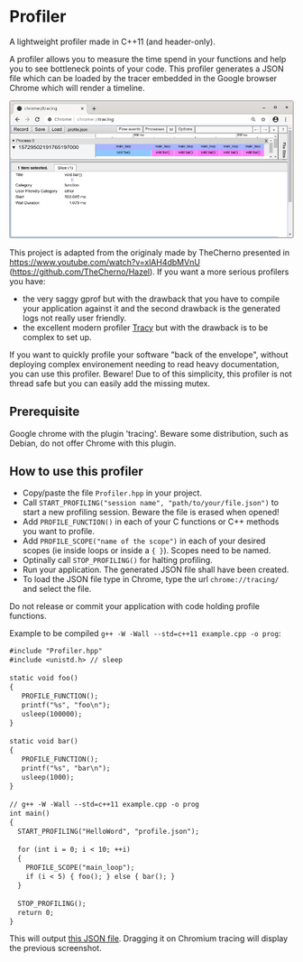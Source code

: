 # Profiler

A lightweight profiler made in C++11 (and header-only).

A profiler allows you to measure the time spend in your functions and help you to see bottleneck points of your code. This profiler generates a JSON file which can be loaded by the tracer embedded in the Google browser Chrome which will render a timeline.

![alt tag](doc/Profiler.png)

This project is adapted from the originaly made by TheCherno presented in https://www.youtube.com/watch?v=xlAH4dbMVnU (https://github.com/TheCherno/Hazel). If you want a more serious profilers you have:
* the very saggy gprof but with the drawback that you have to compile your application against it and the second drawback is the generated logs not really user friendly.
* the excellent modern profiler [Tracy](https://bitbucket.org/wolfpld/tracy/src/master/) but with the drawback is to be complex to set up.

If you want to quickly profile your software "back of the envelope", without deploying complex environement needing to read heavy documentation, you can use this profiler. Beware! Due to of this simplicity, this profiler is not thread safe but you can easily add the missing mutex.

## Prerequisite

Google chrome with the plugin 'tracing'. Beware some distribution, such as Debian, do not offer Chrome with this plugin.

## How to use this profiler

* Copy/paste the file `Profiler.hpp` in your project.
* Call `START_PROFILING("session name", "path/to/your/file.json")` to start a new profiling session. Beware the file is erased when opened!
* Add `PROFILE_FUNCTION()` in each of your C functions or C++ methods you want to profile.
* Add `PROFILE_SCOPE("name of the scope")` in each of your desired scopes (ie inside loops or inside a `{ }`). Scopes need to be named.
* Optinally call `STOP_PROFILING()` for halting profiling.
* Run your application. The generated JSON file shall have been created.
* To load the JSON file type in Chrome, type the url `chrome://tracing/` and select the file.

Do not release or commit your application with code holding profile functions.

Example to be compiled `g++ -W -Wall --std=c++11 example.cpp -o prog`:
```
#include "Profiler.hpp"
#include <unistd.h> // sleep

static void foo()
{
   PROFILE_FUNCTION();
   printf("%s", "foo\n");
   usleep(100000);
}

static void bar()
{
   PROFILE_FUNCTION();
   printf("%s", "bar\n");
   usleep(1000);
}

// g++ -W -Wall --std=c++11 example.cpp -o prog
int main()
{
  START_PROFILING("HelloWord", "profile.json");

  for (int i = 0; i < 10; ++i)
  {
    PROFILE_SCOPE("main_loop");
    if (i < 5) { foo(); } else { bar(); }
  }

  STOP_PROFILING();
  return 0;
}
```

This will output [this JSON file](doc/profile.json). Dragging it on Chromium tracing will
display the previous screenshot.
